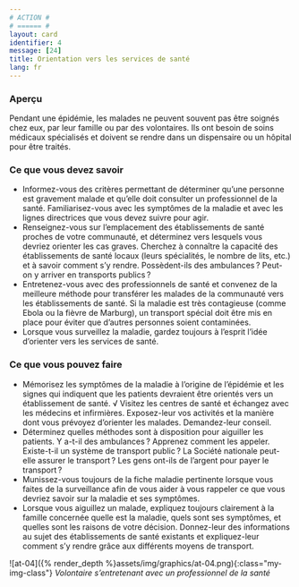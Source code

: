 ```yaml
---
# ACTION #
# ====== #
layout: card
identifier: 4
message: [24]
title: Orientation vers les services de santé
lang: fr
---
```


### Aperçu
Pendant une épidémie, les malades ne peuvent souvent pas être soignés chez eux, par leur famille ou par des volontaires. Ils ont besoin de soins médicaux spécialisés et doivent se rendre dans un dispensaire ou un hôpital pour être traités.

### Ce que vous devez savoir

- Informez-vous des critères permettant de déterminer qu’une personne est gravement malade et qu’elle doit consulter un professionnel de la santé. Familiarisez-vous avec les symptômes de la maladie et avec les lignes directrices que vous devez suivre pour agir.
-	Renseignez-vous sur l’emplacement des établissements de santé proches de votre communauté, et déterminez vers lesquels vous devriez orienter les cas graves. Cherchez à connaître la capacité des établissements de santé locaux (leurs spécialités, le nombre de lits, etc.) et à savoir comment s’y rendre. Possèdent-ils des ambulances ? Peut-on y arriver en transports publics ?
-	Entretenez-vous avec des professionnels de santé et convenez de la meilleure méthode pour transférer les malades de la communauté vers les établissements de santé. Si la maladie est très contagieuse (comme Ebola<a class="crosslink" href="{% render_depth %}{% render_link disease|17 %}"><i class="fas fa-external-link-alt" aria-hidden="true"></i></a> ou la fièvre de Marburg<a class="crosslink" href="{% render_depth %}{% render_link disease|19 %}"><i class="fas fa-external-link-alt" aria-hidden="true"></i></a>), un transport spécial doit être mis en place pour éviter que d’autres personnes soient contaminées.
-	Lorsque vous surveillez la maladie, gardez toujours à l’esprit l’idée d’orienter vers les services de santé.

### Ce que vous pouvez faire

- Mémorisez les symptômes de la maladie à l’origine de l’épidémie et les signes qui indiquent que les patients devraient être orientés vers un établissement de santé.
√	Visitez les centres de santé et échangez avec les médecins et infirmières. Exposez-leur vos activités et la manière dont vous prévoyez d’orienter les malades. Demandez-leur conseil.
-	Déterminez quelles méthodes sont à disposition pour aiguiller les patients. Y a-t-il des ambulances ? Apprenez comment les appeler. Existe-t-il un système de transport public ? La Société nationale peut-elle assurer le transport ? Les gens ont-ils de l’argent pour payer le transport ?
-	Munissez-vous toujours de la fiche maladie pertinente lorsque vous faites de la surveillance afin de vous aider à vous rappeler ce que vous devriez savoir sur la maladie et ses symptômes.
-	Lorsque vous aiguillez un malade, expliquez toujours clairement à la famille concernée quelle est la maladie, quels sont ses symptômes, et quelles sont les raisons de votre décision. Donnez-leur des informations au sujet des établissements de santé existants et expliquez-leur comment s’y rendre grâce aux différents moyens de transport.

![at-04]({% render_depth %}assets/img/graphics/at-04.png){:class="my-img-class"}
*Volontaire s’entretenant avec un professionnel de la santé*
